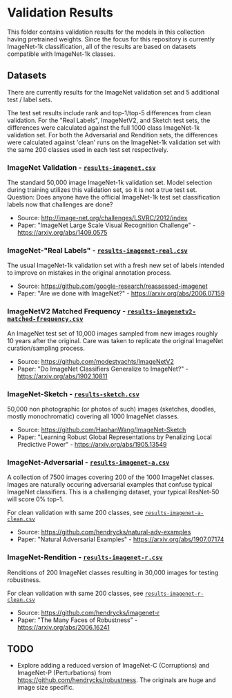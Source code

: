 # Validation Results

This folder contains validation results for the models in this collection having pretrained weights. Since the focus for this repository is currently ImageNet-1k classification, all of the results are based on datasets compatible with ImageNet-1k classes.

## Datasets

There are currently results for the ImageNet validation set and 5 additional test / label sets.

The test set results include rank and top-1/top-5 differences from clean validation. For the "Real Labels", ImageNetV2, and Sketch test sets, the differences were calculated against the full 1000 class ImageNet-1k validation set. For both the Adversarial and Rendition sets, the differences were calculated against 'clean' runs on the ImageNet-1k validation set with the same 200 classes used in each test set respectively.

### ImageNet Validation - [`results-imagenet.csv`](results-imagenet.csv)

The standard 50,000 image ImageNet-1k validation set. Model selection during training utilizes this validation set, so it is not a true test set. Question: Does anyone have the official ImageNet-1k test set classification labels now that challenges are done?

* Source: http://image-net.org/challenges/LSVRC/2012/index
* Paper: "ImageNet Large Scale Visual Recognition Challenge" - https://arxiv.org/abs/1409.0575

### ImageNet-"Real Labels" - [`results-imagenet-real.csv`](results-imagenet-real.csv)

The usual ImageNet-1k validation set with a fresh new set of labels intended to improve on mistakes in the original annotation process.

* Source: https://github.com/google-research/reassessed-imagenet
* Paper: "Are we done with ImageNet?" - https://arxiv.org/abs/2006.07159

### ImageNetV2 Matched Frequency - [`results-imagenetv2-matched-frequency.csv`](results-imagenetv2-matched-frequency.csv)

An ImageNet test set of 10,000 images sampled from new images roughly 10 years after the original. Care was taken to replicate the original ImageNet curation/sampling process.

* Source: https://github.com/modestyachts/ImageNetV2
* Paper: "Do ImageNet Classifiers Generalize to ImageNet?" - https://arxiv.org/abs/1902.10811

### ImageNet-Sketch - [`results-sketch.csv`](results-sketch.csv)

50,000 non photographic (or photos of such) images (sketches, doodles, mostly monochromatic) covering all 1000 ImageNet classes.

* Source: https://github.com/HaohanWang/ImageNet-Sketch
* Paper: "Learning Robust Global Representations by Penalizing Local Predictive Power" - https://arxiv.org/abs/1905.13549

### ImageNet-Adversarial - [`results-imagenet-a.csv`](results-imagenet-a.csv)

A collection of 7500 images covering 200 of the 1000 ImageNet classes. Images are naturally occuring adversarial examples that confuse typical ImageNet classifiers. This is a challenging dataset, your typical ResNet-50 will score 0% top-1.

For clean validation with same 200 classes, see [`results-imagenet-a-clean.csv`](results-imagenet-a-clean.csv) 

* Source: https://github.com/hendrycks/natural-adv-examples
* Paper: "Natural Adversarial Examples" - https://arxiv.org/abs/1907.07174


### ImageNet-Rendition - [`results-imagenet-r.csv`](results-imagenet-r.csv)

Renditions of 200 ImageNet classes resulting in 30,000 images for testing robustness.

For clean validation with same 200 classes, see [`results-imagenet-r-clean.csv`](results-imagenet-r-clean.csv) 

* Source: https://github.com/hendrycks/imagenet-r
* Paper: "The Many Faces of Robustness" - https://arxiv.org/abs/2006.16241

## TODO
* Explore adding a reduced version of ImageNet-C (Corruptions) and ImageNet-P (Perturbations) from https://github.com/hendrycks/robustness. The originals are huge and image size specific.
